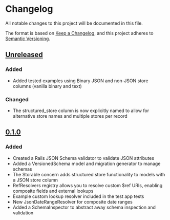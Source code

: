 # Changelog

All notable changes to this project will be documented in this file.

The format is based on [Keep a Changelog](https://keepachangelog.com/en/1.0.0/),
and this project adheres to [Semantic Versioning](https://semver.org/spec/v2.0.0.html).

## [Unreleased]

### Added

- Added tested examples using Binary JSON and non-JSON store columns (vanilla binary and text)

### Changed

- The structured_store column is now explicitly named to allow for alternative store names and multiple stores per record

## [0.1.0]

### Added

- Created a Rails JSON Schema validator to validate JSON attributes
- Added a VersionedSchema model and migration generator to manage schemas
- The Storable concern adds structured store functionality to models with a JSON store column
- RefResolvers registry allows you to resolve custom $ref URIs, enabling composite fields and external lookups
- Example custom lookup resolver included in the test app tests
- New JsonDateRangeResolver for composite date ranges
- Added a SchemaInspector to abstract away schema inspection and validation

[unreleased]: https://github.com/HealthDataInsight/structured_store/compare/v0.1.0...HEAD
[0.1.0]: https://github.com/HealthDataInsight/structured_store/releases/tag/v0.1.0
